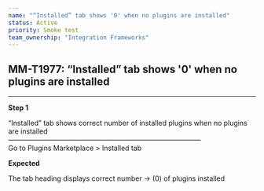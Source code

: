 ```yaml
---
name: "“Installed” tab shows '0' when no plugins are installed"
status: Active
priority: Smoke test
team_ownership: "Integration Frameworks"
---
```


## MM-T1977: “Installed” tab shows '0' when no plugins are installed

---

**Step 1**

“Installed” tab shows correct number of installed plugins when no plugins are installed\
————————————————————————————\
Go to Plugins Marketplace > Installed tab

**Expected**

The tab heading displays correct number → (0) of plugins installed

